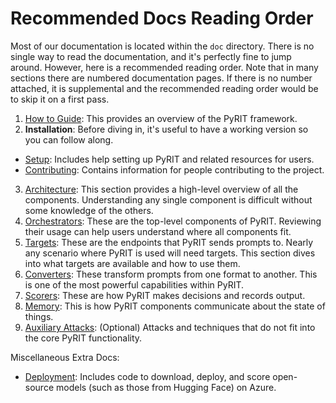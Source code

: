 # Recommended Docs Reading Order

Most of our documentation is located within the `doc` directory. There is no single way to read the documentation, and it's perfectly fine to jump around. However, here is a recommended reading order. Note that in many sections there are numbered documentation pages. If there is no number attached, it is supplemental and the recommended reading order would be to skip it on a first pass.

1. [How to Guide](./how_to_guide.ipynb): This provides an overview of the PyRIT framework.
2. **Installation**: Before diving in, it's useful to have a working version so you can follow along.
  - [Setup](./setup/install_pyrit.md): Includes help setting up PyRIT and related resources for users.
  - [Contributing](./contributing/README.md): Contains information for people contributing to the project.
3. [Architecture](./code/architecture.md): This section provides a high-level overview of all the components. Understanding any single component is difficult without some knowledge of the others.
4. [Orchestrators](./code/orchestrators/1_orchestrator.md): These are the top-level components of PyRIT. Reviewing their usage can help users understand where all components fit.
5. [Targets](./code/targets/1_prompt_targets.md): These are the endpoints that PyRIT sends prompts to. Nearly any scenario where PyRIT is used will need targets. This section dives into what targets are available and how to use them.
6. [Converters](./code/converters/1_converters.ipynb): These transform prompts from one format to another. This is one of the most powerful capabilities within PyRIT.
7. [Scorers](./code/scoring/1_scoring.md): These are how PyRIT makes decisions and records output.
8. [Memory](./code/memory/1_duck_db_memory.ipynb): This is how PyRIT components communicate about the state of things.
9. [Auxiliary Attacks](./code/auxiliary_attacks/1_auxiliary_attacks): (Optional) Attacks and techniques that do not fit into the core PyRIT functionality.

Miscellaneous Extra Docs:

- [Deployment](./deployment/README.md): Includes code to download, deploy, and score open-source models (such as those from Hugging Face) on Azure.
